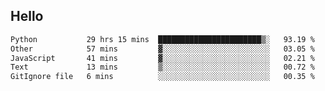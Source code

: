 ## Hello
<!--START_SECTION:waka-->

```txt
Python           29 hrs 15 mins  ███████████████████████▒░   93.19 %
Other            57 mins         ▓░░░░░░░░░░░░░░░░░░░░░░░░   03.05 %
JavaScript       41 mins         ▓░░░░░░░░░░░░░░░░░░░░░░░░   02.21 %
Text             13 mins         ▒░░░░░░░░░░░░░░░░░░░░░░░░   00.72 %
GitIgnore file   6 mins          ░░░░░░░░░░░░░░░░░░░░░░░░░   00.35 %
```

<!--END_SECTION:waka-->
